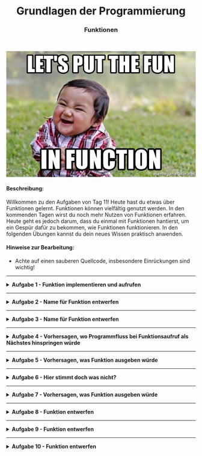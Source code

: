 
<h1 align="center">Grundlagen der Programmierung</h1>
<h3 align="center">Funktionen</h3>
<br>

<p align="center">
  <img src="img/img.png" />
</p>

#### Beschreibung:

Willkommen zu den Aufgaben von Tag 11!
Heute hast du etwas über Funktionen gelernt.
Funktionen können vielfältig genutzt werden.
In den kommenden Tagen wirst du noch mehr Nutzen von Funktionen erfahren.
Heute geht es jedoch darum, dass du einmal mit Funktionen hantierst, 
um ein Gespür dafür zu bekommen, wie Funktionen funktionieren.
In den folgenden Übungen kannst du dein neues Wissen praktisch anwenden.


#### Hinweise zur Bearbeitung:

- Achte auf einen sauberen Quellcode, insbesondere Einrückungen sind wichtig!

---

<details>
<summary> <b> Aufgabe 1 - Funktion implementieren und aufrufen </b> </summary>

Willkommen zu deiner ersten Aufgabe in dieser Übung. In dieser Aufgabe wirst du deine erste Funktion implementieren. Die beschriebene Funktion wird in der Konsole eine Summe ausgeben.

Vorgaben:
- fange oberhalb der main-Funktion an
- schreibe das Keyword für Funktionen “fun”
- nenne deine Funktion “sum()”
- lege im Rumpf zwei Variablen an:
  - number1 = 3
  - number2 = 7
- gebe mit der print-Anweisung die Summe in der Konsole aus “print(number1 + number2)”
- rufe “sum()” in der Main-Funktion auf


**Datei für die Aufgabe:** *1_FunktionImplementierenUndAufrufen*

</details>

---

<details>
<summary> <b> Aufgabe 2 - Name für Funktion entwerfen  </b> </summary>

It’s magic time. Worte und Namen sind mächtig. Was denkst du wieso alle Zauberer und Magier ihre Magie mit Sprüchen wirken. Diese Macht gilt für alles was einen Namen hat. Deswegen sei weise in der Namensgebung. Ansonsten wird dir dessen Magie noch zum Verhängnis. Bist du ein Champion der magischen IT-Künste? Das wirst du in den folgenden Aufgaben herausfinden.
Weiter unten findest du einen Codeschnipsel einer Funktion. Mit dieser Funktion kann ein Zauberer einen Schutzzauber wirken. Überlege dir einen passenden Namen.

```
fun _________(){
   var magicNo1 = "Expecto"
   var magicNo2 = "Patronom"
   print(magicNo1 + magicNo2 + "!!!")
}
```

**Datei für die Aufgabe:** *2_Textabgabe.kt*

</details>

---

<details>
<summary> <b> Aufgabe 3 - Name für Funktion entwerfen  </b> </summary>

Dein Chef hat eine Formel entdeckt, mit der er das Volumen eines Würfels berechnen kann. Aber er tut sich schwer mit der Namensgebung. Kannst du Ihm dabei helfen einen geeigneten Namen zu formulieren?

```
fun _______(){
   var side = 4
   var volume = side * side * side
   print("Das Volumen des Wuerfels betraegt: " + volume + " cm^3")
}

```

**Datei für die Aufgabe:** *3_Textabgabe.kt*

</details>

---

<details>
<summary> <b> Aufgabe 4 - Vorhersagen, wo Programmfluss bei Funktionsaufruf als Nächstes hinspringen würde </b> </summary>

Hier gibt es jetzt 2 Funktionen, die in der Main-Funktion aufgerufen werden. Schreibe in die Aufgabe was in der Konsole ausgegeben wird.

Beantworte danach die Fragen in der Datei.

```
fun animal() {
    val myAnimal: String = "Dog"
    println(myAnimal)
}
fun number() {
    val myNumber: Int = 8
    println(myNumber)
}
fun main(){
   number()
   animal()
}
```

**Datei für die Aufgabe:** *4_Textabgabe.kt*

</details>

---

<details>
<summary> <b> Aufgabe 5 - Vorhersagen, was Funktion ausgeben würde  </b> </summary>

Wie macht der Hund? Im Folgendem Beispiel haben wir eine Funktion gegeben, die bellen() heißt. Aber es sind Laute von verschiedenen Tieren gegeben. Welche der Variable sollte ausgegeben werden, damit das bellen() richtig ist?

```
fun bellen(){
var b1 = "Wuff"
var b2 = "Miau"
var b3 = "AUUUUUU"
var b4 = "Kleff"
}
```

**Datei für die Aufgabe:** *5_Textabgabe.kt*

</details>

---

<details>
<summary> <b> Aufgabe 6 - Hier stimmt doch was nicht?  </b> </summary>

Diese Funktion sollte eigentlich zwei Zahlen addieren, allerdings hat der Programmierer hier einen Fehler gemacht. Schreibe in deinen eigenen Worten auf wo der Fehler liegt. 

```
addition() {
    val number1 = 10
    val number2 = 4
    println(number1 + number2)
}
```

**Datei für die Aufgabe:** *6_Textabgabe.kt*

</details>

---

<details>
<summary> <b> Aufgabe 7 - Vorhersagen, was Funktion ausgeben würde  </b> </summary>

Was genau wird in der gegebenen Funktion ausgegeben?

```
fun myFavoriteMovie() {
    val movies: MutableList<String> = mutableListOf("Matrix", "Avengers", "Der Pate", "Toy Story")
    val favMovie: String = movies[movies.size-1]
    println(favMovie)
}
```

**Datei für die Aufgabe:** *7_Textabgabe.kt*

</details>

---

<details>
<summary> <b> Aufgabe 8 - Funktion entwerfen  </b> </summary>

a)
Ein Freund hat eine Entdeckung gemacht. Er hat rausgefunden, wie man den Flächeninhalt eines Quadrats berechnet. Die Formel ist a*a. Mit dieser Formel kann man auch den Inhalt eines rechtwinkligen Dreiecks berechnen, indem man das ganze durch 2 teilt.

Implementiere die Berechnung für ein rechtwinkliges Dreieck in einer Funktion. Am Ende dieser Funktion soll das Ergebnis mit println() ausgegeben werden. Überlege dir auch einen passenden (englischen) Namen. Die Seiten des Quadrats sollen hier 4 cm Länge haben.

b)
Ändere nun die Funktion, die du in a) geschrieben hast. 
Die Seitenlänge des Quadrats soll nun nicht mehr statisch 4cm sein, sondern vom Nutzer mithilfe einer Eingabe zur Laufzeit bestimmt werden.

**Datei für die Aufgabe:** *8_FunktionEntwerfen.kt*

</details>

---

<details>
<summary> <b> Aufgabe 9 - Funktion entwerfen </b></summary>

Schreibe eine Funktion waitForSeconds.
- Innerhalb dieser Funktion soll der Nutzer eine Ganzzahl-Eingabe via der Konsole machen. Diese Eingabe soll dann genutzt werden, um das Programm so viele Sekunden anzuhalten.
- Tipp: Um das Programm warten zu lassen, benutze Thread.sleep(). 
- Thread erwartet von uns gesagt zu bekommen, wieviele Millisekunden das Programm schlafen soll.
- Die Millisekunden müssen als long angegeben werden. Wandle also den Input des Nutzers um mit toLong().
- Rufe diese Funktion in der main-Funktion auf!
</details>

---

<details>
<summary> <b> Aufgabe 10 - Funktion entwerfen </b></summary>

- Gegeben ist eine Liste mit 20 beliebten deutschen Vornamen und eine Map aus Nachnamen und deren Häufigkeit.
- a) Schreibe nun eine Funktion nameGenerator(). Diese Funktion nimmt einen zufälligen Vornamen und Nachnamen aus den Listen und gibt so dann einen Vollständigen Namen auf der Konsole aus:
- b)  Schreibe eine 2. Funktion fancyNameGenerator() . Diese Funktion soll uns einen Namen mit der Folgenden Form generieren:
  "$vorname1-$vorname2 von $nachname".
- c)starte das main-Programm, sodass jeweils 5 Namen und 5 fancy Namen ausgegeben werden.

</details>

